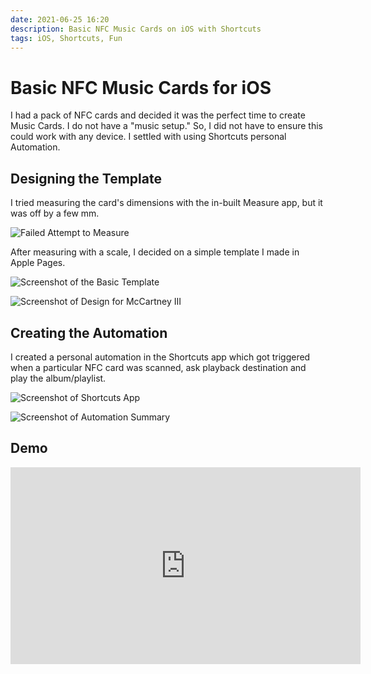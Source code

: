 ```yaml
---
date: 2021-06-25 16:20
description: Basic NFC Music Cards on iOS with Shortcuts
tags: iOS, Shortcuts, Fun
---
```


# Basic NFC Music Cards for iOS

I had a pack of NFC cards and decided it was the perfect time to create Music Cards. I do not have a "music setup."
So, I did not have to ensure this could work with any device. I settled with using Shortcuts personal Automation.

## Designing the Template

I tried measuring the card's dimensions with the in-built Measure app, but it was off by a few mm. 

![Failed Attempt to Measure](/assets/posts/music-cards/failed-measure.png)


After measuring with a scale, I decided on a simple template I made in Apple Pages.

![Screenshot of the Basic Template](/assets/posts/music-cards/basic-template.png)

![Screenshot of Design for McCartney III](/assets/posts/music-cards/mccartney-iii.png)

## Creating the Automation

I created a personal automation in the Shortcuts app which got triggered when a particular NFC card was scanned, ask playback destination and play the album/playlist.

![Screenshot of Shortcuts App](/assets/posts/music-cards/shortcuts-01.png)

![Screenshot of Automation Summary](/assets/posts/music-cards/shortcuts-02.png)

## Demo

<iframe width="560" height="315" src="https://www.youtube.com/embed/pV5EPujEI-Y" title="YouTube video player" frameborder="0" allow="accelerometer; autoplay; clipboard-write; encrypted-media; gyroscope; picture-in-picture" allowfullscreen></iframe>

